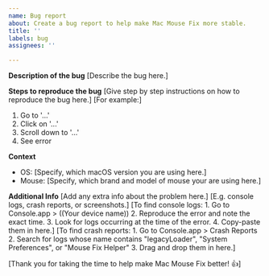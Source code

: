 ```yaml
---
name: Bug report
about: Create a bug report to help make Mac Mouse Fix more stable.
title: ''
labels: bug
assignees: ''

---
```


**Description of the bug**
[Describe the bug here.]

**Steps to reproduce the bug**
[Give step by step instructions on how to reproduce the bug here.]
[For example:]

1. Go to '...'
2. Click on '...'
3. Scroll down to '...'
4. See error

**Context**
- OS: [Specify, which macOS version you are using here.]
- Mouse: [Specify, which brand and model of mouse your are using here.]

**Additional Info**
[Add any extra info about the problem here.]
[E.g. console logs, crash reports, or screenshots.]
[To find console logs: 1. Go to Console.app > ((Your device name)) 2. Reproduce the error and note the exact time. 3. Look for logs occurring at the time of the error. 4. Copy-paste them in here.]
[To find crash reports: 1. Go to Console.app > Crash Reports 2. Search for logs whose name contains "legacyLoader", "System Preferences", or "Mouse Fix Helper" 3. Drag and drop them in here.]

[Thank you for taking the time to help make Mac Mouse Fix better! 👍]
